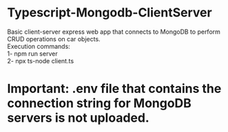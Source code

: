 # Typescript-Mongodb-ClientServer
Basic client-server express web app that connects to MongoDB to perform CRUD operations on car objects. <br />
Execution commands:<br />
1- npm run server<br />
2- npx ts-node client.ts<br />
# Important: .env file that contains the connection string for MongoDB servers is not uploaded.
